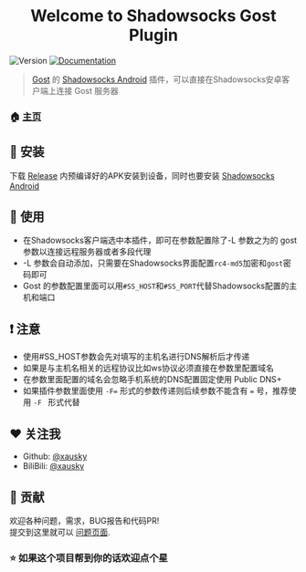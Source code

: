 <h1 align="center">Welcome to Shadowsocks Gost Plugin</h1>
<p>
  <img alt="Version" src="https://img.shields.io/badge/version-2.8.1-blue.svg?cacheSeconds=2592000" />
  <a href="https://github.com/xausky/ShadowsocksGostPlugin">
    <img alt="Documentation" src="https://img.shields.io/badge/documentation-yes-brightgreen.svg" target="_blank" />
  </a>
</p>

> [Gost](https://github.com/ginuerzh/gost) 的 [Shadowsocks Android](https://github.com/shadowsocks/shadowsocks-android) 插件，可以直接在Shadowsocks安卓客户端上连接 Gost 服务器

### 🏠 [主页](https://github.com/xausky/ShadowsocksGostPlugin)

## 🚀 安装

下载 [Release](https://github.com/xausky/ShadowsocksGostPlugin/releases) 内预编译好的APK安装到设备，同时也要安装 [Shadowsocks Android](https://github.com/shadowsocks/shadowsocks-android)

## 🔧 使用

* 在Shadowsocks客户端选中本插件，即可在参数配置除了-L 参数之为的 gost 参数以连接远程服务器或者多段代理
* -L 参数会自动添加，只需要在Shadowsocks界面配置`rc4-md5`加密和`gost`密码即可
* Gost 的参数配置里面可以用`#SS_HOST`和`#SS_PORT`代替Shadowsocks配置的主机和端口

## ❗ 注意

* 使用#SS_HOST参数会先对填写的主机名进行DNS解析后才传递
* 如果是与主机名相关的远程协议比如ws协议必须直接在参数里配置域名
* 在参数里面配置的域名会忽略手机系统的DNS配置固定使用 Public DNS+
* 如果插件参数里面使用 `-F=` 形式的参数传递则后续参数不能含有 `=` 号，推荐使用 `-F ` 形式代替

## ❤ 关注我

* Github: [@xausky](https://github.com/xausky)
* BiliBili: [@xausky](https://space.bilibili.com/8419077)

## 🤝 贡献

欢迎各种问题，需求，BUG报告和代码PR!<br />提交到这里就可以 [问题页面](https://github.com/xausky/ShadowsocksGostPlugin/issues).

### ⭐ 如果这个项目帮到你的话欢迎点个星